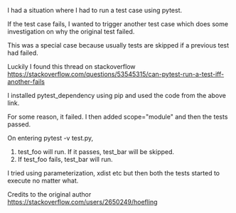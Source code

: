 I had a situation where I had to run a test case using pytest.

If the test case fails, I wanted to trigger another test case which does some investigation on why the original test failed.

This was a special case because usually tests are skipped if a previous test had failed.

Luckily I found this thread on stackoverflow https://stackoverflow.com/questions/53545315/can-pytest-run-a-test-iff-another-fails

I installed pytest_dependency using pip and used the code from the above link.

For some reason, it failed. I then added scope="module" and then the tests passed.

On entering pytest -v test.py,
1. test_foo will run. If it passes, test_bar will be skipped.
2. If test_foo fails, test_bar will run.

I tried using parameterization, xdist etc but then both the tests started to execute no matter what.

Credits to the original author https://stackoverflow.com/users/2650249/hoefling